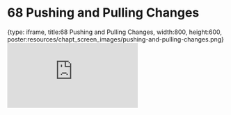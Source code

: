 # 68 Pushing and Pulling Changes
 
{type: iframe, title:68 Pushing and Pulling Changes, width:800, height:600, poster:resources/chapt_screen_images/pushing-and-pulling-changes.png}
![](https://datatrail-jhu.github.io/DataTrail_ReOrg/no_toc/pushing-and-pulling-changes.html)
 

 
